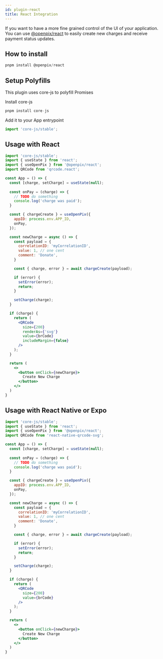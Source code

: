 ```yaml
---
id: plugin-react
title: React Integration
---
```


If you want to have a more fine grained control of the UI of your application.
You can use [@openpix/react](https://www.npmjs.com/package/@openpix/react) to easily create new charges and receive payment status updates.

## How to install

```jsx
pnpm install @openpix/react
```

## Setup Polyfills
This plugin uses core-js to polyfill Promises

Install core-js

```jsx
pnpm install core-js
```

Add it to your App entrypoint

```jsx
import 'core-js/stable';
```

## Usage with React

```jsx
import 'core-js/stable';
import { useState } from 'react';
import { useOpenPix } from '@openpix/react';
import QRCode from 'qrcode.react';

const App = () => {
  const [charge, setCharge] = useState(null);
  
  const onPay = (charge) => {
    // TODO do something
    console.log('charge was paid');
  }

  const { chargeCreate } = useOpenPix({
    appID: process.env.APP_ID,
    onPay,
  });

  const newCharge = async () => {
    const payload = {
      correlationID: 'myCorrelationID',
      value: 1, // one cent
      comment: 'Donate',
    }

    const { charge, error } = await chargeCreate(payload);

    if (error) {
      setError(error);
      return;
    }

    setCharge(charge);
  }

  if (charge) {
    return (
      <QRCode
        size={200}
        renderAs={'svg'}
        value={brCode}
        includeMargin={false}
      />
    );
  }

  return (
    <>
      <button onClick={newCharge}>
        Create New Charge
      </button>
    </>
  )
}
```

## Usage with React Native or Expo

```jsx
import 'core-js/stable';
import { useState } from 'react';
import { useOpenPix } from '@openpix/react';
import QRCode from 'react-native-qrcode-svg';

const App = () => {
  const [charge, setCharge] = useState(null);
  
  const onPay = (charge) => {
    // TODO do something
    console.log('charge was paid');
  }

  const { chargeCreate } = useOpenPix({
    appID: process.env.APP_ID,
    onPay,
  });

  const newCharge = async () => {
    const payload = {
      correlationID: 'myCorrelationID',
      value: 1, // one cent
      comment: 'Donate',
    }

    const { charge, error } = await chargeCreate(payload);

    if (error) {
      setError(error);
      return;
    }

    setCharge(charge);
  }

  if (charge) {
    return (
      <QRCode
        size={200}
        value={brCode}
      />
    );
  }

  return (
    <>
      <button onClick={newCharge}>
        Create New Charge
      </button>
    </>
  )
}
```
